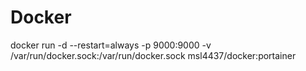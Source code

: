 # Docker
docker run -d --restart=always -p 9000:9000 -v /var/run/docker.sock:/var/run/docker.sock msl4437/docker:portainer
